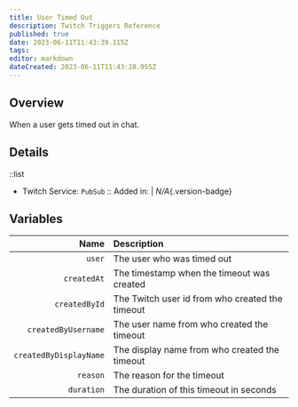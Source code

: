 ```yaml
---
title: User Timed Out
description: Twitch Triggers Reference
published: true
date: 2023-06-11T11:43:39.115Z
tags: 
editor: markdown
dateCreated: 2023-06-11T11:43:28.955Z
---
```


## Overview
When a user gets timed out in chat.

## Details
::list
- Twitch Service: `PubSub`
::
Added in: | *N/A*{.version-badge}

## Variables
Name | Description
----:|:------------
`user` | The user who was timed out
`createdAt` | The timestamp when the timeout was created
`createdById` | The Twitch user id from who created the timeout 
`createdByUsername` | The user name from who created the timeout
`createdByDisplayName` | The display name from who created the timeout
`reason` | The reason for the timeout
`duration` | The duration of this timeout in seconds